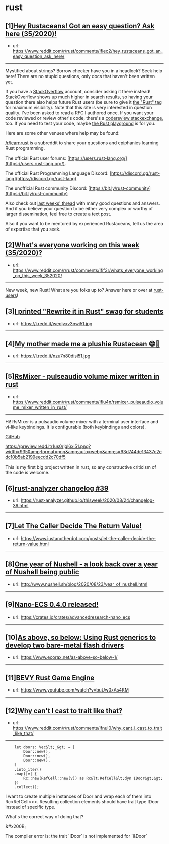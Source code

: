 # rust
## [1][Hey Rustaceans! Got an easy question? Ask here (35/2020)!](https://www.reddit.com/r/rust/comments/ifiec2/hey_rustaceans_got_an_easy_question_ask_here/)
- url: https://www.reddit.com/r/rust/comments/ifiec2/hey_rustaceans_got_an_easy_question_ask_here/
---
Mystified about strings? Borrow checker have you in a headlock? Seek help here! There are no stupid questions, only docs that haven't been written yet.

If you have a [StackOverflow](http://stackoverflow.com/) account, consider asking it there instead! StackOverflow shows up much higher in search results, so having your question there also helps future Rust users (be sure to give it [the "Rust" tag](http://stackoverflow.com/questions/tagged/rust) for maximum visibility). Note that this site is very interested in question quality. I've been asked to read a RFC I authored once. If you want your code reviewed or review other's code, there's a [codereview stackexchange](https://codereview.stackexchange.com/questions/tagged/rust), too. If you need to test your code, maybe [the Rust playground](https://play.rust-lang.org) is for you.

Here are some other venues where help may be found:

[/r/learnrust](https://www.reddit.com/r/learnrust) is a subreddit to share your questions and epiphanies learning Rust programming.

The official Rust user forums: [https://users.rust-lang.org/](https://users.rust-lang.org/).

The official Rust Programming Language Discord: [https://discord.gg/rust-lang](https://discord.gg/rust-lang)

The unofficial Rust community Discord: [https://bit.ly/rust-community](https://bit.ly/rust-community)

Also check out [last weeks' thread](https://reddit.com/r/rust/comments/i6yqng/hey_rustaceans_got_an_easy_question_ask_here/) with many good questions and answers. And if you believe your question to be either very complex or worthy of larger dissemination, feel free to create a text post.

Also if you want to be mentored by experienced Rustaceans, tell us the area of expertise that you seek.
## [2][What's everyone working on this week (35/2020)?](https://www.reddit.com/r/rust/comments/ifif3r/whats_everyone_working_on_this_week_352020/)
- url: https://www.reddit.com/r/rust/comments/ifif3r/whats_everyone_working_on_this_week_352020/
---
New week, new Rust! What are you folks up to? Answer here or over at [rust-users](https://users.rust-lang.org/t/whats-everyone-working-on-this-week-35-2020/47702?u=llogiq)!
## [3][I printed "Rewrite it in Rust" swag for students](https://www.reddit.com/r/rust/comments/ifkrvg/i_printed_rewrite_it_in_rust_swag_for_students/)
- url: https://i.redd.it/wedjvxv3nwi51.jpg
---

## [4][My mother made me a plushie Rustacean 😁🦀](https://www.reddit.com/r/rust/comments/if7ns8/my_mother_made_me_a_plushie_rustacean/)
- url: https://i.redd.it/nzu7n80disi51.jpg
---

## [5][RsMixer - pulseaudio volume mixer written in rust](https://www.reddit.com/r/rust/comments/iflu4n/rsmixer_pulseaudio_volume_mixer_written_in_rust/)
- url: https://www.reddit.com/r/rust/comments/iflu4n/rsmixer_pulseaudio_volume_mixer_written_in_rust/
---
Hi! RsMixer is a pulsaudio volume mixer with a terminal user interface and vi-like keybindings. It is configurable (both keybindings and colors).

[GitHub](https://github.com/jantap/rsmixer)

  


https://preview.redd.it/1us0rjgl6xi51.png?width=935&amp;format=png&amp;auto=webp&amp;s=93d744de13437c2edc10b5ab2199eecdd2c70df5

This is my first big project written in rust, so any constructive criticism of the code is welcome.
## [6][rust-analyzer changelog #39](https://www.reddit.com/r/rust/comments/ifo5bs/rustanalyzer_changelog_39/)
- url: https://rust-analyzer.github.io/thisweek/2020/08/24/changelog-39.html
---

## [7][Let The Caller Decide The Return Value!](https://www.reddit.com/r/rust/comments/ifn33k/let_the_caller_decide_the_return_value/)
- url: https://www.justanotherdot.com/posts/let-the-caller-decide-the-return-value.html
---

## [8][One year of Nushell - a look back over a year of Nushell being public](https://www.reddit.com/r/rust/comments/if7rkw/one_year_of_nushell_a_look_back_over_a_year_of/)
- url: http://www.nushell.sh/blog/2020/08/23/year_of_nushell.html
---

## [9][Nano-ECS 0.4.0 released!](https://www.reddit.com/r/rust/comments/ifl003/nanoecs_040_released/)
- url: https://crates.io/crates/advancedresearch-nano_ecs
---

## [10][As above, so below: Using Rust generics to develop two bare-metal flash drivers](https://www.reddit.com/r/rust/comments/if21da/as_above_so_below_using_rust_generics_to_develop/)
- url: https://www.ecorax.net/as-above-so-below-1/
---

## [11][BEVY Rust Game Engine](https://www.reddit.com/r/rust/comments/if9jit/bevy_rust_game_engine/)
- url: https://www.youtube.com/watch?v=buUw0xAs4KM
---

## [12][Why can't I cast to trait like that?](https://www.reddit.com/r/rust/comments/ifnul0/why_cant_i_cast_to_trait_like_that/)
- url: https://www.reddit.com/r/rust/comments/ifnul0/why_cant_i_cast_to_trait_like_that/
---
        let doors: Vec&lt;_&gt; = [
            Door::new(),
            Door::new(),
            Door::new(),
        ]
        .into_iter()
        .map(|v| {
            Rc::new(RefCell::new(v)) as Rc&lt;RefCell&lt;dyn IDoor&gt;&gt;
        })
        .collect();

I want to create multiple instances of Door and wrap each of them into Rc&lt;RefCell&lt;&gt;&gt;. Resulting collection elements should have trait type IDoor instead of specific type.

What's the correct way of doing that?

&amp;#x200B;

The compiler error is: the trait \`IDoor\` is not implemented for \`&amp;Door\`
